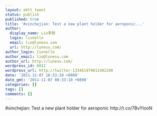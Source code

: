 ```yaml
---
layout: aktt_tweet
status: publish
published: true
title: '#xinchejian: Test a new plant holder for aeroponic...'
author:
  display_name: Lio李欧
  login: lionello
  email: lio@lunesu.com
  url: http://lunesu.com/
author_login: lionello
author_email: lio@lunesu.com
author_url: http://lunesu.com/
wordpress_id: 6812
wordpress_url: http://twitter-133461979611402240
date: '2011-11-07 16:33:10 +0800'
date_gmt: '2011-11-07 08:33:10 +0800'
categories: []
tags: []
comments: []
---
```

<p>#xinchejian: Test a new plant holder for aeroponic http:&#47;&#47;t.co&#47;7BvYlooN</p>

